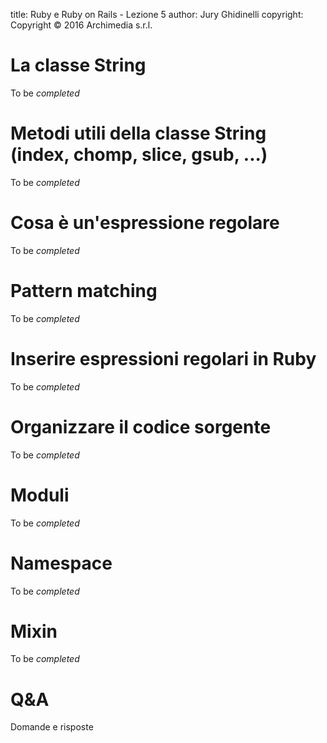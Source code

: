 title: Ruby e Ruby on Rails - Lezione 5
author: Jury Ghidinelli
copyright: Copyright © 2016 Archimedia s.r.l.

# La classe String

To be _completed_

# Metodi utili della classe String (index, chomp, slice, gsub, ...)

To be _completed_

# Cosa è un'espressione regolare

To be _completed_

# Pattern matching

To be _completed_

# Inserire espressioni regolari in Ruby

To be _completed_

# Organizzare il codice sorgente

To be _completed_

# Moduli

To be _completed_

# Namespace

To be _completed_

# Mixin

To be _completed_

# Q&A

Domande e risposte
